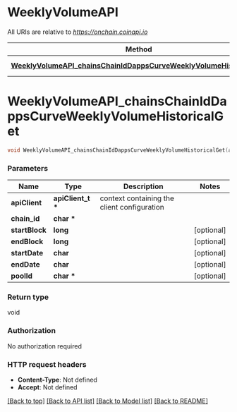 # WeeklyVolumeAPI

All URIs are relative to *https://onchain.coinapi.io*

Method | HTTP request | Description
------------- | ------------- | -------------
[**WeeklyVolumeAPI_chainsChainIdDappsCurveWeeklyVolumeHistoricalGet**](WeeklyVolumeAPI.md#WeeklyVolumeAPI_chainsChainIdDappsCurveWeeklyVolumeHistoricalGet) | **GET** /chains/{chain_id}/dapps/curve/weeklyVolume/historical | 


# **WeeklyVolumeAPI_chainsChainIdDappsCurveWeeklyVolumeHistoricalGet**
```c
void WeeklyVolumeAPI_chainsChainIdDappsCurveWeeklyVolumeHistoricalGet(apiClient_t *apiClient, char * chain_id, long startBlock, long endBlock, char startDate, char endDate, char * poolId);
```

### Parameters
Name | Type | Description  | Notes
------------- | ------------- | ------------- | -------------
**apiClient** | **apiClient_t \*** | context containing the client configuration |
**chain_id** | **char \*** |  | 
**startBlock** | **long** |  | [optional] 
**endBlock** | **long** |  | [optional] 
**startDate** | **char** |  | [optional] 
**endDate** | **char** |  | [optional] 
**poolId** | **char \*** |  | [optional] 

### Return type

void

### Authorization

No authorization required

### HTTP request headers

 - **Content-Type**: Not defined
 - **Accept**: Not defined

[[Back to top]](#) [[Back to API list]](../README.md#documentation-for-api-endpoints) [[Back to Model list]](../README.md#documentation-for-models) [[Back to README]](../README.md)

